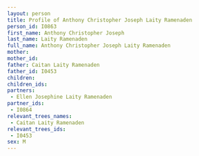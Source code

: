 ```yaml
---
layout: person
title: Profile of Anthony Christopher Joseph Laity Ramenaden
person_id: I0863
first_name: Anthony Christopher Joseph
last_name: Laity Ramenaden
full_name: Anthony Christopher Joseph Laity Ramenaden
mother: 
mother_id: 
father: Caitan Laity Ramenaden
father_id: I0453
children:
children_ids:
partners:
 - Ellen Josephine Laity Ramenaden
partner_ids:
 - I0864
relevant_trees_names:
 - Caitan Laity Ramenaden
relevant_trees_ids:
 - I0453
sex: M
---
```


